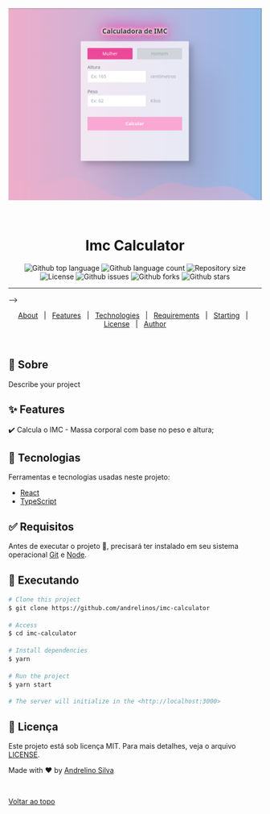 <div align="center" id="top">
  <img src="./.github/screen01.png" alt="Imc Calculator" />

  &#xa0;

  <!-- <a href="https://imccalculator.netlify.app">Demo</a> -->
</div>

<h1 align="center">Imc Calculator</h1>

<p align="center">
  <img alt="Github top language" src="https://img.shields.io/github/languages/top/andrelinos/imc-calculator?color=56BEB8">

  <img alt="Github language count" src="https://img.shields.io/github/languages/count/andrelinos/imc-calculator?color=56BEB8">

  <img alt="Repository size" src="https://img.shields.io/github/repo-size/andrelinos/imc-calculator?color=56BEB8">

  <img alt="License" src="https://img.shields.io/github/license/andrelinos/imc-calculator?color=56BEB8">

  <img alt="Github issues" src="https://img.shields.io/github/issues/andrelinos/imc-calculator?color=56BEB8" />

  <img alt="Github forks" src="https://img.shields.io/github/forks/andrelinos/imc-calculator?color=56BEB8" />

  <img alt="Github stars" src="https://img.shields.io/github/stars/andrelinos/imc-calculator?color=56BEB8" />
</p>

<hr> -->

<p align="center">
  <a href="#dart-about">About</a> &#xa0; | &#xa0;
  <a href="#sparkles-features">Features</a> &#xa0; | &#xa0;
  <a href="#rocket-technologies">Technologies</a> &#xa0; | &#xa0;
  <a href="#white_check_mark-requirements">Requirements</a> &#xa0; | &#xa0;
  <a href="#checkered_flag-starting">Starting</a> &#xa0; | &#xa0;
  <a href="#memo-license">License</a> &#xa0; | &#xa0;
  <a href="https://github.com/andrelinos" target="_blank">Author</a>
</p>

<br>

## :dart: Sobre ##

Describe your project

## :sparkles: Features ##

:heavy_check_mark: Calcula o IMC - Massa corporal com base no peso e altura;

## :rocket: Tecnologias ##

Ferramentas e tecnologias usadas neste projeto:

- [React](https://pt-br.reactjs.org/)
- [TypeScript](https://www.typescriptlang.org/)

## :white_check_mark: Requisitos ##

Antes de executar o projeto :checkered_flag:, precisará ter instalado em seu sistema operacional [Git](https://git-scm.com) e [Node](https://nodejs.org/en/).

## :checkered_flag: Executando ##

```bash
# Clone this project
$ git clone https://github.com/andrelinos/imc-calculator

# Access
$ cd imc-calculator

# Install dependencies
$ yarn

# Run the project
$ yarn start

# The server will initialize in the <http://localhost:3000>
```

## :memo: Licença ##

Este projeto está sob licença MIT. Para mais detalhes, veja o arquivo [LICENSE](LICENSE.md).

Made with :heart: by <a href="https://github.com/andrelinos" target="_blank">Andrelino Silva</a>

&#xa0;

<a href="#top">Voltar ao topo</a>
